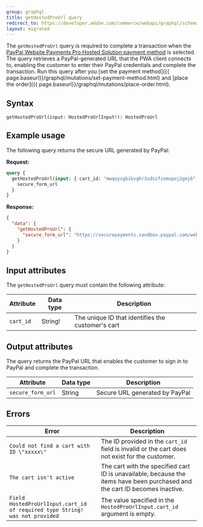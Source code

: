 ```yaml
---
group: graphql
title: getHostedProUrl query
redirect_to: https://developer.adobe.com/commerce/webapi/graphql/schema/checkout/queries/get-hosted-pro-url/
layout: migrated
---
```


The `getHostedProUrl` query is required to complete a transaction when the [PayPal Website Payments Pro Hosted Solution payment method]({{page.baseurl}}/graphql/payment-methods/hosted-pro.html) is selected. The query retrieves a PayPal-generated URL that the PWA client connects to, enabling the customer to enter their PayPal credentials and complete the transaction. Run this query after you [set the payment method]({{ page.baseurl}}/graphql/mutations/set-payment-method.html) and [place the order]({{ page.baseurl}}/graphql/mutations/place-order.html).

## Syntax

`getHostedProUrl(input: HostedProUrlInput!): HostedProUrl`

## Example usage

The following query returns the secure URL generated by PayPal:

**Request:**

```graphql
query {
  getHostedProUrl(input: { cart_id: "mwqoyxgbibvgkr3udszfzomxpoj2gmj6" }) {
    secure_form_url
  }
}
```

**Response:**

```json
{
  "data": {
    "getHostedProUrl": {
      "secure_form_url": "https://securepayments.sandbox.paypal.com/webapps/HostedSoleSolutionApp/webflow/sparta/hostedSoleSolutionProcess?hosted_button_id=HSSS-iKGrv2XMlHcGGj8u.hlOHA2AeoQHcIQOvoqTEbvgBlKTLXcS8tAg0BRg1AklvfIhU5ip0g"
    }
  }
}
```

## Input attributes

The `getHostedProUrl` query must contain the following attribute:

Attribute | Data type | Description
--- | --- | ---
`cart_id` | String! | The unique ID that identifies the customer's cart

## Output attributes

The query returns the PayPal URL that enables the customer to sign in to PayPal and complete the transaction.

Attribute | Data type | Description
--- | --- | ---
`secure_form_url` | String | Secure URL generated by PayPal

## Errors

Error | Description
--- | ---
`Could not find a cart with ID \"xxxxx\"` | The ID provided in the `cart_id` field is invalid or the cart does not exist for the customer.
`The cart isn't active` | The cart with the specified cart ID is unavailable, because the items have been purchased and the cart ID becomes inactive.
`Field HostedProUrlInput.cart_id of required type String! was not provided` | The value specified in the `HostedProUrlInput.cart_id` argument is empty.